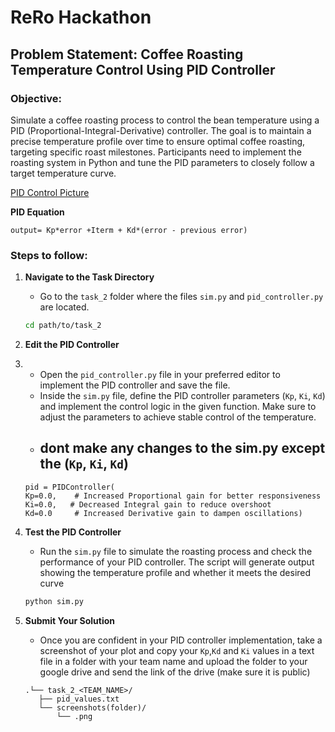 # ReRo Hackathon

## Problem Statement: Coffee Roasting Temperature Control Using PID Controller

### Objective:
Simulate a coffee roasting process to control the bean temperature using a PID (Proportional-Integral-Derivative) controller. The goal is to maintain a precise temperature profile over time to ensure optimal coffee roasting, targeting specific roast milestones. Participants need to implement the roasting system in Python and tune the PID parameters to closely follow a target temperature curve.

[PID Control Picture](https://github.com/user-attachments/assets/5ce69928-52e2-4e0f-a532-cfc25f730e76)

**PID Equation**

```
output= Kp*error +Iterm + Kd*(error - previous error)
```

### Steps to follow:

1. **Navigate to the Task Directory**
   - Go to the `task_2` folder where the files `sim.py` and `pid_controller.py` are located.
     

   ```bash
   cd path/to/task_2
   
2. **Edit the PID Controller**
3. 
   - Open the `pid_controller.py` file in your preferred editor to implement the PID controller and save the file.
   - Inside the `sim.py` file, define the PID controller parameters (`Kp`, `Ki`, `Kd`) and implement the control logic in the given function. Make sure to adjust the parameters to achieve stable control of the temperature.
   - ## **dont make any changes to the sim.py except the (`Kp`, `Ki`, `Kd`)**
   ```code-block
   pid = PIDController(
   Kp=0.0,    # Increased Proportional gain for better responsiveness
   Ki=0.0,   # Decreased Integral gain to reduce overshoot
   Kd=0.0     # Increased Derivative gain to dampen oscillations)

4. **Test the PID Controller**
   - Run the `sim.py` file to simulate the roasting process and check the performance of your PID controller. The script will generate output showing the temperature profile and whether it meets the desired curve

   ```bash
   python sim.py

5. **Submit Your Solution**
   - Once you are confident in your PID controller implementation, take a screenshot of your plot and copy your `Kp`,`Kd` and `Ki` values in a text file in a folder with your team name and upload the folder to your google drive and send the link of the drive (make sure it is public)

   ```folder structure
   .└── task_2_<TEAM_NAME>/
      ├── pid_values.txt
      └── screenshots(folder)/
          └── .png

